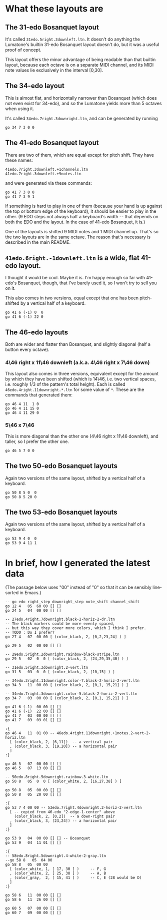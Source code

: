 # What these layouts are

## The 31-edo Bosanquet layout

It's called `31edo.5right.3downleft.ltn`.
It doesn't do anything the Lumatone's builtin
31-edo Bosanquet layout doesn't do,
but it was a useful proof of concept.

This layout offers the minor advantage of
being readable than that builtin layout,
because each octave is on a separate MIDI channel,
and its MIDI note values lie exclusively in the interval [0,30].

## The 34-edo layout

This is almost flat, and horizontally narrower than Bosanquet
(which does not even exist for 34-edo),
and so the Lumatone yields more than 5 octaves when using it.

It's called `34edo.7right.3downright.ltn`,
and can be generated by running
```
go 34 7 3 0 0
```

## The 41-edo Bosanquet layout

There are two of them, which are equal except for pitch shift.
They have these names:
```
41edo.7right.3downleft.+1channels.ltn
41edo.7right.3downleft.+9notes.ltn
```

and were generated via these commands:
```
go 41 7 3 0 0
go 41 7 3 9 1
```

If something is hard to play in one of them
(because your hand is up against the top or bottom edge of the keyboard),
it should be easier to play in the other.
(9 EDO steps not always half a keyboard's width --
that depends on both the EDO and the layout.
In the case of 41-edo Bosanquet, it is.)

One of the layouts is shifted 9 MIDI notes and 1 MIDI channel up.
That's so the two layouts are in the same octave.
The reason that's necessary is described in the main README.


## `41edo.6right.-1downleft.ltn` is a wide, flat 41-edo layout.

I thought it would be cool. Maybe it is.
I'm happy enough so far with 41-edo's Bosanquet, though,
that I've barely used it, so I won't try to sell you on it.

This also comes in two versions,
equal except that one has been pitch-shifted
by a vertical half of a keyboard.

```
go 41 6 (-1) 0  0
go 41 6 (-1) 22 0
```

## The 46-edo layouts

Both are wider and flatter than Bosanquet,
and slightly diagonal (half a button every octave).

### 4\46 right x 11\46 downleft (a.k.a. 4\46 right x 7\46 down)

This layout also comes in three versions,
equivalent except for the amount by which they have been shifted
(which is 14\46, i.e. two vertical spaces,
i.e. roughly 1/3 of the pattern's total height).
Each is called `46edo.4right.11downright.*.ltn`
for some value of `*`.
These are the commands that generated them:

```
go 46 4 11  1 0
go 46 4 11 15 0
go 46 4 11 29 0
```

### 5\46 x 7\46

This is more diagonal than the other one (4\46 right x 11\46 downleft),
and taller, so I prefer the other one.

```
go 46 5 7 0 0
```

## The two 50-edo Bosanquet layouts

Again two versions of the same layout,
shifted by a vertical half of a keyboard.

```
go 50 8 5 0  0
go 50 8 5 20 0
```

## The two 53-edo Bosanquet layouts

Again two versions of the same layout,
shifted by a vertical half of a keyboard.

```
go 53 9 4 0  0
go 53 9 4 11 1
```

# In brief, how I generated the latest data

(The passage below uses "00" instead of "0"
so that it can be sensibly line-sorted in Emacs.)

```
-- go edo right_step downright_step note_shift channel_shift
go 12 4   05  60 00 [] []
go 24 5   04  00 00 [] []

-- 27edo.4right.7downright.black-2-horiz-2-dr.ltn
-- The black markers could be more evenly spaced,
-- but this way they cover more colors, which I think I prefer.
-- TODO : Do I prefer?
go 27 4   07  00 00 [ (color_black, 2, [0,2,23,24] ) ]

go 29 5   02  00 00 [] []

-- 29edo.5right.2downright.rainbow-black-stripe.ltn
go 29 5   02  0  0 [ (color_black, 2, [24,29,35,40] ) ]

-- 31edo.5right.3downright.2-vert.ltn
go 31 5   03  0  0 [ (color_black, 2, [10,15] ) ]

-- 34edo.3right.11downright.color-7.black-2-horiz-2-vert.ltn
go 34 3   11  00 00 [ (color_black, 2, [0,1, 15,21] ) ]

-- 34edo.7right.3downright.color-5.black-2-horiz-2-vert.ltn
go 34 7   03  00 00 [ (color_black, 2, [0,1, 15,21] ) ]

go 41 6 (-1)  00 00 [] []
go 41 6 (-1)  22 00 [] []
go 41 7   03  00 00 [] []
go 41 7   03  09 01 [] []

:{
go 46 4   11  01 00 -- 46edo.4right.11downright.+1notes.2-vert-2-horiz.ltn
  [ (color_black, 2, [6,11])  -- a vertical pair
  , (color_black, 3, [19,20]) -- a horizontal pair
  ]
:}

go 46 5   07  00 00 [] []
go 46 5   07  13 00 [] []

-- 50edo.8right.5downright.rainbow.3-white.ltn
go 50 8   05  0  0 [ (color_white, 2, [16,27,38] ) ]

go 50 8   05  00 00 [] []
go 50 8   05  20 00 [] []

:{
go 53 7 4 00 00 -- 53edo.7right.4downright.2-horiz-2-vert.ltn
  [ -- copied from 46-edo "2-edge-1-center" above
    (color_black, 2, [0,2])  -- a down-right pair
  , (color_black, 3, [23,24]) -- a horizontal pair
  ]
:}

go 53 9   04  00 00 [] [] -- Bosanquet
go 53 9   04  11 01 [] []

:{
-- 58edo.8right.5downright.4-white-2-gray.ltn
--go 58 8   05  04 00
go 58 8   05  00 00
  [ (color_white, 1, [ 17, 30 ] )     -- F, G
  , (color_white, 2, [ 25, 38 ] )     -- A, B
  , (color_gray,  2, [ 15, 41 ] )     -- C, E (28 would be D)
  ]
:}

go 58 6   11  00 00 [] []
go 58 6   11  26 00 [] []

go 60 5   07  00 00 [] []
go 60 7   09  00 00 [] []
```
